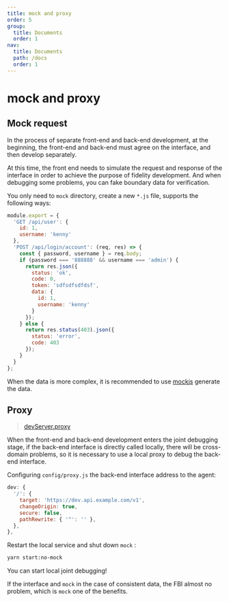 ```yaml
---
title: mock and proxy
order: 5
group:
  title: Documents
  order: 1
nav:
  title: Documents
  path: /docs
  order: 1
---
```


# mock and proxy

## Mock request

In the process of separate front-end and back-end development, at the beginning, the front-end and back-end must agree on the interface, and then develop separately.

At this time, the front end needs to simulate the request and response of the interface in order to achieve the purpose of fidelity development. And when debugging some problems, you can fake boundary data for verification.

You only need to `mock` directory, create a new `*.js` file, supports the following ways:

```javascript
module.export = {
  'GET /api/user': {
    id: 1,
    username: 'kenny'
  },
  'POST /api/login/account': (req, res) => {
    const { password, username } = req.body;
    if (password === '888888' && username === 'admin') {
      return res.json({
        status: 'ok',
        code: 0,
        token: 'sdfsdfsdfdsf',
        data: {
          id: 1,
          username: 'kenny'
        }
      });
    } else {
      return res.status(403).json({
        status: 'error',
        code: 403
      });
    }
  }
};
```

When the data is more complex, it is recommended to use [mockjs](http://mockjs.com/) generate the data.

## Proxy

> [devServer.proxy](https://webpack.js.org/configuration/dev-server/#devserverproxy)

When the front-end and back-end development enters the joint debugging stage, if the back-end interface is directly called locally, there will be cross-domain problems, so it is necessary to use a local proxy to debug the back-end interface.

Configuring `config/proxy.js` the back-end interface address to the agent:

```javascript
dev: {
  '/': {
    target: 'https://dev.api.example.com/v1',
    changeOrigin: true,
    secure: false,
    pathRewrite: { '^': '' },
  },
},
```

Restart the local service and shut down `mock` :

```bash
yarn start:no-mock
```

You can start local joint debugging!

If the interface and `mock` in the case of consistent data, the FBI almost no problem, which is `mock` one of the benefits.
